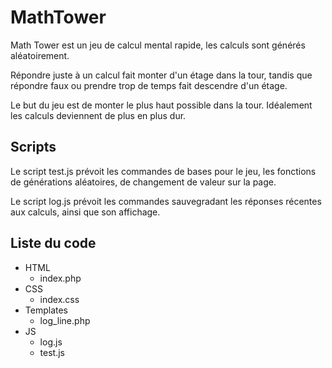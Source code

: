 # MathTower

Math Tower est un jeu de calcul mental rapide, les calculs sont générés aléatoirement.

Répondre juste à un calcul fait monter d'un étage dans la tour, tandis que répondre faux ou prendre trop de temps fait descendre d'un étage.

Le but du jeu est de monter le plus haut possible dans la tour. Idéalement les calculs deviennent de plus en plus dur.

## Scripts

Le script test.js prévoit les commandes de bases pour le jeu, les fonctions de générations aléatoires, de changement de valeur sur la page.

Le script log.js prévoit les commandes sauvegradant les réponses récentes aux calculs, ainsi que son affichage.

## Liste du code

- HTML
    - index.php
- CSS
    - index.css
- Templates
    - log_line.php
- JS
    - log.js
    - test.js